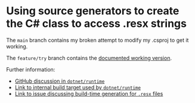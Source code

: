# Using source generators to create the C# class to access .resx strings

The `main` branch contains my broken attempt to modify my .csproj to get it working.

The `feature/try` branch contains the [documented working version](https://www.cazzulino.com/resources.html).

Further information:

- [GitHub discussion in `dotnet/runtime`](https://github.com/dotnet/runtime/discussions/115115)
- [Link to internal build target used by `dotnet/runtime`](https://github.com/dotnet/arcade/blob/main/src/Microsoft.DotNet.Arcade.Sdk/tools/GenerateResxSource.targets)
- [Link to issue discussing build-time generation for `.resx` files](https://github.com/dotnet/sdk/issues/94)